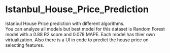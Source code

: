 # Istanbul_House_Price_Prediction

Istanbul House Price prediction with different algorithms.  
You can analyze all models but best model for this dataset is Random Forest model with a 0.88 R2 score and 0.078 MAPE. 
Each model has thier own virtualization.
Also there is a UI in code to predict the house price on selecting features.

